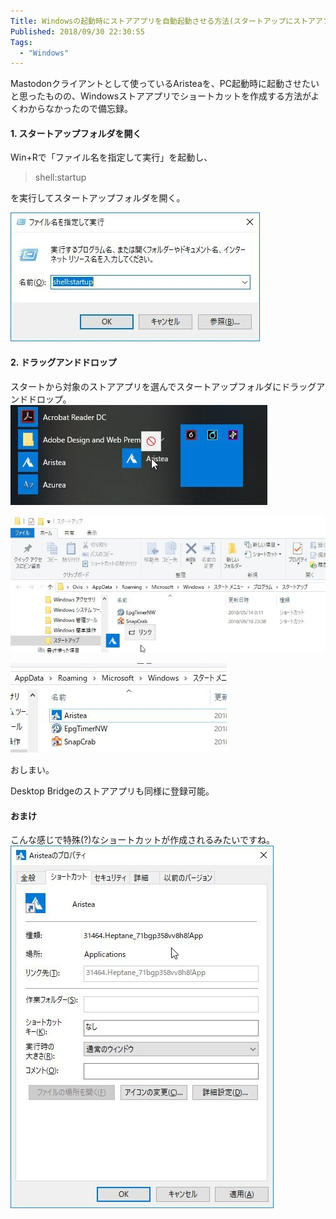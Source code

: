 ```yaml
---
Title: Windowsの起動時にストアアプリを自動起動させる方法(スタートアップにストアアプリを登録する方法)
Published: 2018/09/30 22:30:55
Tags:
  - "Windows"
---
```

Mastodonクライアントとして使っているAristeaを、PC起動時に起動させたいと思ったものの、Windowsストアアプリでショートカットを作成する方法がよくわからなかったので備忘録。  

<!-- more -->

#### 1. スタートアップフォルダを開く  

Win+Rで「ファイル名を指定して実行」を起動し、  
> shell:startup  

を実行してスタートアップフォルダを開く。  

![](20180930222311.jpg)  

#### 2. ドラッグアンドドロップ  
スタートから対象のストアアプリを選んでスタートアップフォルダにドラッグアンドドロップ。  
![](20180930222605.jpg)   

![](20180930222701.jpg)   

![](20180930223156.jpg) 

おしまい。  

Desktop Bridgeのストアアプリも同様に登録可能。  

#### おまけ  
こんな感じで特殊(?)なショートカットが作成されるみたいですね。  
![](20180930222917.jpg) 
